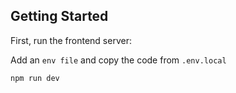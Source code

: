 

## Getting Started

First, run the frontend server:

Add an `env file` and copy the code from `.env.local`

```bash
npm run dev
```

